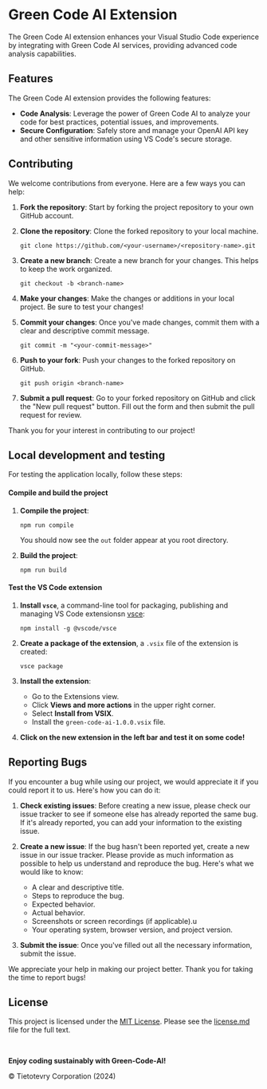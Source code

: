 # Green Code AI Extension

The Green Code AI extension enhances your Visual Studio Code experience by integrating with Green Code AI services, providing advanced code analysis capabilities.

## Features

The Green Code AI extension provides the following features:

- **Code Analysis**: Leverage the power of Green Code AI to analyze your code for best practices, potential issues, and improvements.
- **Secure Configuration**: Safely store and manage your OpenAI API key and other sensitive information using VS Code's secure storage.

## Contributing

We welcome contributions from everyone. Here are a few ways you can help:

1. **Fork the repository**: Start by forking the project repository to your own GitHub account.

2. **Clone the repository**: Clone the forked repository to your local machine.

   ```
   git clone https://github.com/<your-username>/<repository-name>.git
   ```

3. **Create a new branch**: Create a new branch for your changes. This helps to keep the work organized.

   ```
   git checkout -b <branch-name>
   ```

4. **Make your changes**: Make the changes or additions in your local project. Be sure to test your changes!

5. **Commit your changes**: Once you've made changes, commit them with a clear and descriptive commit message.

   ```
   git commit -m "<your-commit-message>"
   ```

6. **Push to your fork**: Push your changes to the forked repository on GitHub.

   ```
   git push origin <branch-name>
   ```

7. **Submit a pull request**: Go to your forked repository on GitHub and click the "New pull request" button. Fill out the form and then submit the pull request for review.

Thank you for your interest in contributing to our project!

## Local development and testing

For testing the application locally, follow these steps:

#### Compile and build the project

1.  **Compile the project**:

    ```
    npm run compile
    ```

    You should now see the `out` folder appear at you root directory.

2.  **Build the project**:

    ```
    npm run build
    ```

#### Test the VS Code extension

1. **Install `vsce`**, a command-line tool for packaging, publishing and managing VS Code extensionsn [vsce](https://code.visualstudio.com/api/working-with-extensions/publishing-extension#vsce):

   ```
   npm install -g @vscode/vsce
   ```

2. **Create a package of the extension**, a `.vsix` file of the extension is created:

   ```
   vsce package
   ```

3. **Install the extension**:

   - Go to the Extensions view.
   - Click **Views and more actions** in the upper right corner.
   - Select **Install from VSIX**.
   - Install the `green-code-ai-1.0.0.vsix` file.

4. **Click on the new extension in the left bar and test it on some code!**

## Reporting Bugs

If you encounter a bug while using our project, we would appreciate it if you could report it to us. Here's how you can do it:

1. **Check existing issues**: Before creating a new issue, please check our issue tracker to see if someone else has already reported the same bug. If it's already reported, you can add your information to the existing issue.

2. **Create a new issue**: If the bug hasn't been reported yet, create a new issue in our issue tracker. Please provide as much information as possible to help us understand and reproduce the bug. Here's what we would like to know:

   - A clear and descriptive title.
   - Steps to reproduce the bug.
   - Expected behavior.
   - Actual behavior.
   - Screenshots or screen recordings (if applicable).u
   - Your operating system, browser version, and project version.

3. **Submit the issue**: Once you've filled out all the necessary information, submit the issue.

We appreciate your help in making our project better. Thank you for taking the time to report bugs!

## License

This project is licensed under the [MIT License](license.md). Please see the [license.md](license.md) file for the full text.

<br />

**Enjoy coding sustainably with Green-Code-AI!**

© Tietotevry Corporation (2024)
